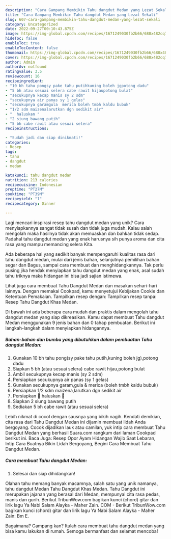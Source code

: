 ```yaml
---
description: "Cara Gampang Membikin Tahu dangdut Medan yang Lezat Sekali"
title: "Cara Gampang Membikin Tahu dangdut Medan yang Lezat Sekali"
slug: 607-cara-gampang-membikin-tahu-dangdut-medan-yang-lezat-sekali
category: Uncategorized
date: 2022-09-27T00:10:43.875Z
image: https://img-global.cpcdn.com/recipes/1671249030fb2b66/680x482cq70/tahu-dangdut-medan-foto-resep-utama.jpg
hideToc: false
enableToc: true
enableTocContent: false
thumbnail: https://img-global.cpcdn.com/recipes/1671249030fb2b66/680x482cq70/tahu-dangdut-medan-foto-resep-utama.jpg
cover: https://img-global.cpcdn.com/recipes/1671249030fb2b66/680x482cq70/tahu-dangdut-medan-foto-resep-utama.jpg
author: Admin
authorAv: notfound
ratingvalue: 3.5
reviewcount: 16
recipeingredient:
- "10 bh tahu pongsy pake tahu putihkuning boleh jgpotong dadu"
- "5 bh atau sesuai selera cabe rawit hijaupotong bulat"
- "secukupnya kecap manis sy 2 sdm"
- "secukupnya air panas sy 1 gelas"
- "secukupnya garamgula  merica boleh tmbh kaldu bubuk"
- "1/2 sdm maizenalarutkan dgn sedikit air"
- "  haluskan "
- "2 siung bawang putih"
- "5 bh cabe rawit atau sesuai selera"
recipeinstructions:

- "Sudah jadi dan siap dinikmati!"
categories:
- Resep
tags:
- tahu
- dangdut
- medan

katakunci: tahu dangdut medan 
nutrition: 213 calories
recipecuisine: Indonesian
preptime: "PT27M"
cooktime: "PT39M"
recipeyield: "1"
recipecategory: Dinner

---
```





Lagi mencari inspirasi resep tahu dangdut medan yang unik? Cara menyiapkannya sangat tidak susah dan tidak juga mudah. Kalau salah mengolah maka hasilnya tidak akan memuaskan dan bahkan tidak sedap. Padahal tahu dangdut medan yang enak harusnya sih punya aroma dan cita rasa yang mampu memancing selera Kita.





Ada beberapa hal yang sedikit banyak mempengaruhi kualitas rasa dari tahu dangdut medan, mulai dari jenis bahan, selanjutnya pemilihan bahan segar dan Bagus, sampai cara membuat dan menghidangkannya. Tak perlu pusing jika hendak menyiapkan tahu dangdut medan yang enak,      asal sudah tahu triknya maka hidangan ini bisa jadi sajian istimewa.














Lihat juga cara membuat Tahu Dangdut Medan dan masakan sehari-hari lainnya. Dengan memakai Cookpad, kamu menyetujui Kebijakan Cookie dan Ketentuan Pemakaian. Tampilkan resep dengan: Tampilkan resep tanpa: Resep Tahu Dangdut Khas Medan.






Di bawah ini ada beberapa cara mudah dan praktis dalam mengolah tahu dangdut medan yang siap dikreasikan. Kamu dapat membuat Tahu dangdut Medan menggunakan 9 jenis bahan dan 0 tahap pembuatan. Berikut ini langkah-langkah dalam menyiapkan hidangannya.

<!--inarticleads1-->

##### Bahan-bahan dan bumbu yang dibutuhkan dalam pembuatan Tahu dangdut Medan:

1. Gunakan 10 bh tahu pong(sy pake tahu putih,kuning boleh jg),potong dadu
1. Siapkan 5 bh (atau sesuai selera) cabe rawit hijau,potong bulat
1. Ambil secukupnya kecap manis (sy 2 sdm)
1. Persiapkan secukupnya air panas (sy 1 gelas)
1. Gunakan secukupnya garam,gula &amp; merica (boleh tmbh kaldu bubuk)
1. Persiapkan 1/2 sdm maizena,larutkan dgn sedikit air
1. Persiapkan  🍅 haluskan 🍅
1. Siapkan 2 siung bawang putih
1. Sediakan 5 bh cabe rawit (atau sesuai selera)


Lebih nikmat di cocol dengan sausnya yang bikih nagih. Kendati demikian, cita rasa dari Tahu Dangdut Medan ini dijamin membuat lidah Anda bergoyang. Cocok dijadikan lauk atau camilan, yuk intip cara membuat Tahu Dangdut Medan yang berhasil Suara.com rangkum dari laman Cookpad berikut ini. Baca Juga: Resep Opor Ayam Hidangan Wajib Saat Lebaran, Intip Cara Buatnya Bikin Lidah Bergoyang, Begini Cara Membuat Tahu Dangdut Medan. 

<!--inarticleads2-->

##### Cara membuat Tahu dangdut Medan:


1. Selesai dan siap dihidangkan!

Olahan tahu memang banyak macamnya, salah satu yang unik namanya, tahu dangdut Medan Tahu Dangdut Khas Medan. Tahu Dangdut ini merupakan jajanan yang berasal dari Medan, mempunyai cita rasa pedas, manis dan gurih. Berikut TribunWow.com bagikan kunci (chord) gitar dan lirik lagu Ya Nabi Salam Alayka - Maher Zain. COM - Berikut TribunWow.com bagikan kunci (chord) gitar dan lirik lagu Ya Nabi Salam Alayka - Maher Zain: Bm E. 

Bagaimana? Gampang kan? Itulah cara membuat tahu dangdut medan yang bisa kamu lakukan di rumah. Semoga bermanfaat dan selamat mencoba!
